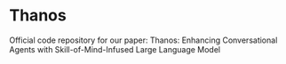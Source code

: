 # Thanos
Official code repository for our paper: Thanos: Enhancing Conversational Agents with Skill-of-Mind-Infused Large Language Model
